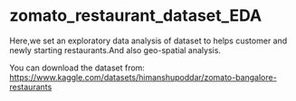# zomato_restaurant_dataset_EDA
Here,we set an exploratory data analysis of dataset to helps customer and newly starting restaurants.And also geo-spatial analysis.

You can download the dataset from:
https://www.kaggle.com/datasets/himanshupoddar/zomato-bangalore-restaurants
